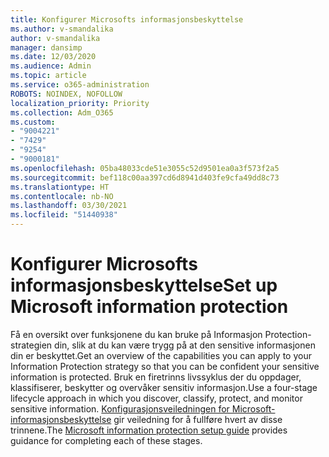```yaml
---
title: Konfigurer Microsofts informasjonsbeskyttelse
ms.author: v-smandalika
author: v-smandalika
manager: dansimp
ms.date: 12/03/2020
ms.audience: Admin
ms.topic: article
ms.service: o365-administration
ROBOTS: NOINDEX, NOFOLLOW
localization_priority: Priority
ms.collection: Adm_O365
ms.custom:
- "9004221"
- "7429"
- "9254"
- "9000181"
ms.openlocfilehash: 05ba48033cde51e3055c52d9501ea0a3f573f2a5
ms.sourcegitcommit: bef118c00aa397cd6d8941d403fe9cfa49dd8c73
ms.translationtype: HT
ms.contentlocale: nb-NO
ms.lasthandoff: 03/30/2021
ms.locfileid: "51440938"
---
```

# <a name="set-up-microsoft-information-protection"></a><span data-ttu-id="b4cce-102">Konfigurer Microsofts informasjonsbeskyttelse</span><span class="sxs-lookup"><span data-stu-id="b4cce-102">Set up Microsoft information protection</span></span>

<span data-ttu-id="b4cce-103">Få en oversikt over funksjonene du kan bruke på Informasjon Protection-strategien din, slik at du kan være trygg på at den sensitive informasjonen din er beskyttet.</span><span class="sxs-lookup"><span data-stu-id="b4cce-103">Get an overview of the capabilities you can apply to your Information Protection strategy so that you can be confident your sensitive information is protected.</span></span> <span data-ttu-id="b4cce-104">Bruk en firetrinns livssyklus der du oppdager, klassifiserer, beskytter og overvåker sensitiv informasjon.</span><span class="sxs-lookup"><span data-stu-id="b4cce-104">Use a four-stage lifecycle approach in which you discover, classify, protect, and monitor sensitive information.</span></span> <span data-ttu-id="b4cce-105">[Konfigurasjonsveiledningen for Microsoft-informasjonsbeskyttelse](https://go.microsoft.com/fwlink/?linkid=2146619) gir veiledning for å fullføre hvert av disse trinnene.</span><span class="sxs-lookup"><span data-stu-id="b4cce-105">The [Microsoft information protection setup guide](https://go.microsoft.com/fwlink/?linkid=2146619) provides guidance for completing each of these stages.</span></span>
